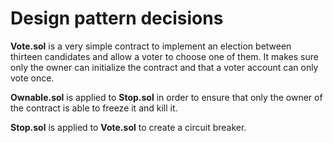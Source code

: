 # Design pattern decisions

**Vote.sol** is a very simple contract to implement an election between thirteen candidates and allow a voter to choose one of them. It makes sure only the owner can initialize the contract and that a voter account can only vote once. 

**Ownable.sol** is applied to **Stop.sol** in order to ensure that only the owner of the contract is able to freeze it and kill it. 

**Stop.sol** is applied to **Vote.sol** to create a circuit breaker.